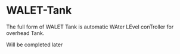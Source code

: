 # WALET-Tank
The full form of WALET Tank is automatic WAter LEvel conTroller for overhead Tank.













Will be completed later
